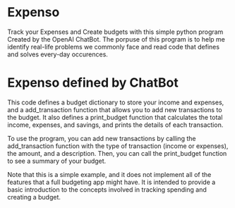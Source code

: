 # Expenso
Track your Expenses and Create budgets with this simple python program 
Created by the OpenAI ChatBot. The porpuse of this program is to help me identify real-life problems we commonly face and read code that defines 
and solves every-day occurences.

# Expenso defined by ChatBot
This code defines a budget dictionary to store your income and expenses, and a add_transaction function that allows you to add new transactions to the budget. It also defines a print_budget function that calculates the total income, expenses, and savings, and prints the details of each transaction.

To use the program, you can add new transactions by calling the add_transaction function with the type of transaction (income or expenses), the amount, and a description. Then, you can call the print_budget function to see a summary of your budget.

Note that this is a simple example, and it does not implement all of the features that a full budgeting app might have. It is intended to provide a basic introduction to the concepts involved in tracking spending and creating a budget.

